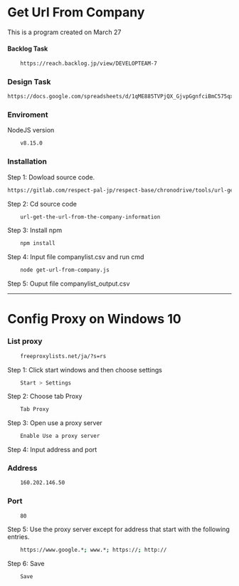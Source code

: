 # Get Url From Company
This is a program created on March 27
#### Backlog Task
```bash
    https://reach.backlog.jp/view/DEVELOPTEAM-7
```
### Design Task
```bash
https://docs.google.com/spreadsheets/d/1qME885TVPjQX_GjvpGgnfciBmC575qx8uWhvjQQgjeI/edit#gid=0
```
### Enviroment
NodeJS version
```bash
    v8.15.0
```
### Installation
Step 1: Dowload source code.
```bash
https://gitlab.com/respect-pal-jp/respect-base/chronodrive/tools/url-get-the-url-from-the-company-information.git
```
Step 2: Cd source code
```bash
    url-get-the-url-from-the-company-information
```
Step 3: Install npm
```bash
    npm install
```
Step 4: Input file companylist.csv and run cmd
```bash
    node get-url-from-company.js
```
Step 5: Ouput file companylist_output.csv

--------------------------------------------------
# Config Proxy on Windows 10
### List proxy
```bash
    freeproxylists.net/ja/?s=rs
```
Step 1: Click start windows and then choose settings
```bash
    Start > Settings
```
Step 2: Choose tab Proxy
```bash
    Tab Proxy
```
Step 3: Open use a proxy server
```bash
    Enable Use a proxy server
```
Step 4: Input address and port
### Address
```bash
    160.202.146.50
```
### Port 
```bash
    80
```
Step 5: Use the proxy server except for address that start with the following entries.
```bash
    https://www.google.*; www.*; https://; http://
```
Step 6: Save
```bash
    Save
```